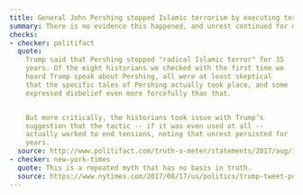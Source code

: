 ```yaml
---
title: General John Pershing stopped Islamic terrorism by executing terrorists with bullets dipped in pig's blood
summary: There is no evidence this happened, and unrest continued for many years.
checks:
- checker: politifact
  quote:
    Trump said that Pershing stopped "radical Islamic terror" for 35
    years. Of the eight historians we checked with the first time we
    heard Trump speak about Pershing, all were at least skeptical
    that the specific tales of Pershing actually took place, and some
    expressed disbelief even more forcefully than that.


    But more critically, the historians took issue with Trump’s
    suggestion that the tactic -- if it was even used at all --
    actually worked to end tensions, noting that unrest persisted for
    years.
  source: http://www.politifact.com/truth-o-meter/statements/2017/aug/17/donald-trump/donald-trump-retells-pants-fire-claim-about-gen-pe/
- checker: new-york-times
  quote: This is a repeated myth that has no basis in truth.
  source: https://www.nytimes.com/2017/08/17/us/politics/trump-tweet-pershing-fact-check.html
---
```

